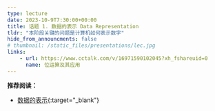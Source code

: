```yaml
---
type: lecture
date: 2023-10-9T7:30:00+00:00
title: 话题 1. 数据的表示 Data Representation
tldr: "本阶段关键的问题是计算机如何表示数字"
hide_from_announcments: false
# thumbnail: /static_files/presentations/lec.jpg
links:
    - url: https://www.cctalk.com/v/16971590102045?xh_fshareuid=0
      name: 位运算及其应用
---
```


**推荐阅读：**

- [数据的表示](https://cs102doc.stickmind.com/topic_1.html){:target="_blank"}
